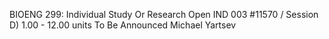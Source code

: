 BIOENG 299: Individual Study Or Research
Open
IND 003 #11570 / Session D)
1.00 - 12.00 units
To Be Announced
Michael Yartsev
